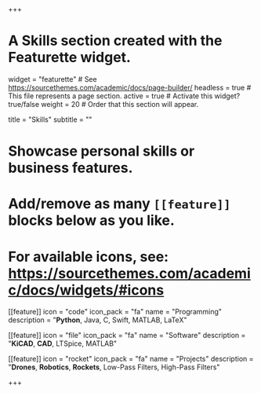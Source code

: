 +++
# A Skills section created with the Featurette widget.
widget = "featurette"  # See https://sourcethemes.com/academic/docs/page-builder/
headless = true  # This file represents a page section.
active = true  # Activate this widget? true/false
weight = 20  # Order that this section will appear.

title = "Skills"
subtitle = ""

# Showcase personal skills or business features.
# 
# Add/remove as many `[[feature]]` blocks below as you like.
# 
# For available icons, see: https://sourcethemes.com/academic/docs/widgets/#icons

[[feature]]
  icon = "code"
  icon_pack = "fa"
  name = "Programming"
  description = "**Python**, Java, C, Swift, MATLAB, LaTeX"
  
[[feature]]
  icon = "file"
  icon_pack = "fa"
  name = "Software"
  description = "**KiCAD**, **CAD**, LTSpice, MATLAB"  
  
[[feature]]
  icon = "rocket"
  icon_pack = "fa"
  name = "Projects"
  description = "**Drones**, **Robotics**, **Rockets**, Low-Pass Filters, High-Pass Filters"

+++
